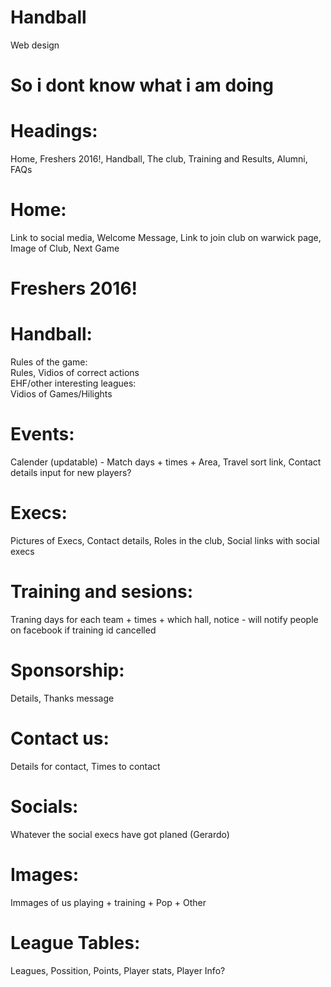 # Handball  
Web design  

# So i dont know what i am doing  
# Headings:  
Home, Freshers 2016!, Handball, The club, Training and Results, Alumni, FAQs  
# Home:  
Link to social media, Welcome Message, Link to join club on warwick page, Image of Club, Next Game  
# Freshers 2016!
# Handball:
Rules of the game:  
Rules, Vidios of correct actions  
EHF/other interesting leagues:  
Vidios of Games/Hilights  
# Events:  
Calender (updatable) - Match days + times + Area, Travel sort link, Contact details input for new players?  
# Execs:  
Pictures of Execs, Contact details, Roles in the club, Social links with social execs  
# Training and sesions:  
Traning days for each team + times + which hall, notice - will notify people on facebook if training id cancelled  
# Sponsorship:  
Details, Thanks message  
# Contact us:  
Details for contact, Times to contact  
# Socials:  
Whatever the social execs have got planed (Gerardo)  
# Images:  
Immages of us playing + training + Pop + Other  
# League Tables:  
Leagues, Possition, Points, Player stats, Player Info?  
